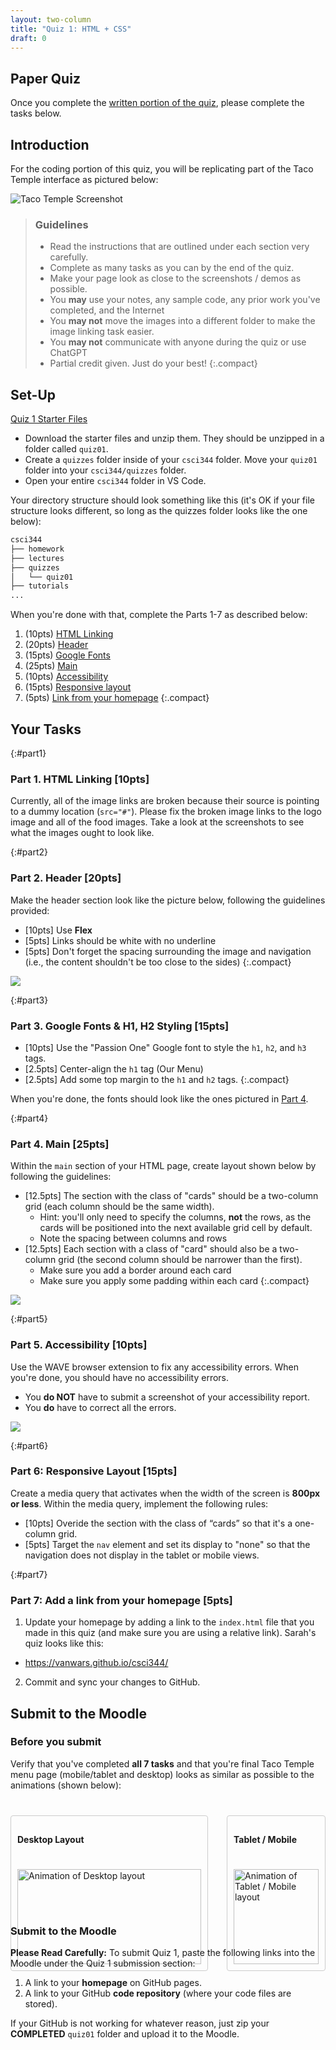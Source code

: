 ```yaml
---
layout: two-column
title: "Quiz 1: HTML + CSS"
draft: 0
---
```


<style>
    img.preview {
        max-width: 60%;
        min-width: 500px;
    }

    .verify {
        margin-top: 40px;
        display: grid;
        grid-template-columns: 4fr 2fr;
        column-gap: 30px;
        align-items: flex-start;
    }
    .verify > section {
        border: solid 1px #CCC;
        border-radius: 4px;
        padding: 10px;
    }
    .verify img {
        width: 100%;
        margin-top: 20px;
    }

    @media screen and (max-width: 800px) {
        .verify {
            margin-top: 0;
            grid-template-columns: 1fr;
            gap: 30px;
            padding: 20px;
            justify-items: center;
        }

        .tablet {
            max-width: 400px;
        }
    }
</style>

## Paper Quiz 
Once you complete the <a href="https://docs.google.com/document/d/1Qy0P49yKP4JpibLw-KgfoRN8nbCbMWDbm6Y4nTUn4hs/edit?usp=sharing" target="_blank">written portion of the quiz</a>, please complete the tasks below.

## Introduction
For the coding portion of this quiz, you will be replicating part of the Taco Temple interface as pictured below:

<img class="large frame" src="/fall2024/assets/images/quizzes/quiz01/tt-screenshot.png" alt="Taco Temple Screenshot" />


> ### Guidelines
> * Read the instructions that are outlined under each section very carefully. 
> * Complete as many tasks as you can by the end of the quiz. 
> * Make your page look as close to the screenshots / demos as possible.
> * You **may** use your notes, any sample code, any prior work you've completed, and the Internet
> * You **may not** move the images into a different folder to make the image linking task easier.
> * You **may not** communicate with anyone during the quiz or use ChatGPT
> * Partial credit given. Just do your best!
> {:.compact}


## Set-Up

<a href="/fall2024/course-files/quizzes/quiz01.zip" class="nu-button">Quiz 1 Starter Files <i class="fas fa-download"></i></a>

* Download the starter files and unzip them. They should be unzipped in a folder called `quiz01`.
* Create a `quizzes` folder inside of your `csci344` folder. Move your `quiz01` folder into your `csci344/quizzes` folder.
* Open your entire `csci344` folder in VS Code.

Your directory structure should look something like this (it's OK if your file structure looks different, so long as the quizzes folder looks like the one below):

```bash
csci344
├── homework
├── lectures
├── quizzes
│   └── quiz01
├── tutorials
...
```

When you're done with that, complete the Parts 1-7 as described below:

1. (10pts) [HTML Linking](#part1)
1. (20pts) [Header](#part2)
1. (15pts) [Google Fonts](#part3)
1. (25pts) [Main](#part4)
1. (10pts) [Accessibility](#part5)
1. (15pts) [Responsive layout](#part6)
1. (5pts) [Link from your homepage](#part7)
{:.compact}

## Your Tasks

{:#part1}
### Part 1. HTML Linking [10pts]
Currently, all of the image links are broken because their source is pointing to a dummy location (`src="#"`). Please fix the broken image links to the logo image and all of the food images. Take a look at the screenshots to see what the images ought to look like.

{:#part2}
### Part 2. Header [20pts]
Make the header section look like the picture below, following the guidelines provided:

* [10pts] Use **Flex**
* [5pts] Links should be white with no underline
* [5pts] Don't forget the spacing surrounding the image and navigation (i.e., the content shouldn't be too close to the sides)
{:.compact}

<img class="large" src="/fall2024/assets/images/quizzes/quiz01/header.png" />


{:#part3}
### Part 3. Google Fonts & H1, H2 Styling [15pts]

* [10pts] Use the "Passion One" Google font to style the `h1`, `h2`, and `h3` tags.
* [2.5pts] Center-align the `h1` tag (Our Menu)
* [2.5pts] Add some top margin to the `h1` and `h2` tags.
{:.compact}

When you're done, the fonts should look like the ones pictured in [Part 4](#part4).


{:#part4}
### Part 4. Main [25pts]
Within the `main` section of your HTML page, create layout shown below by following the guidelines:

* [12.5pts] The section with the class of "cards" should be a two-column grid (each column should be the same width).
    * Hint: you'll only need to specify the columns, **not** the rows, as the cards will be positioned into the next available grid cell by default.
    * Note the spacing between columns and rows
* [12.5pts] Each section with a class of "card" should also be a two-column grid (the second column should be narrower than the first).
    * Make sure you add a border around each card
    * Make sure you apply some padding within each card
{:.compact}

<a style="text-decoration: none; border: none;" href="/fall2024/assets/images/quizzes/quiz01/main.png" target="_blank"><img class="frame large" src="/fall2024/assets/images/quizzes/quiz01/main.png" /></a>


{:#part5}
### Part 5. Accessibility [10pts]
Use the WAVE browser extension to fix any accessibility errors. When you're done, you should have no accessibility errors.
* You **do NOT** have to submit a screenshot of your accessibility report.
* You **do** have to correct all the errors.

<img class="medium" src="/fall2024/assets/images/quizzes/quiz01/wave.png" />


{:#part6}
### Part 6: Responsive Layout [15pts]
Create a media query that activates when the width of the screen is **800px or less**. Within the media query, implement the following rules:

* [10pts] Overide the section with the class of “cards” so that it's a one-column grid.
* [5pts] Target the `nav` element and set its display to "none" so that the navigation does not display in the tablet or mobile views.


{:#part7}
### Part 7: Add a link from your homepage [5pts]
1. Update your homepage by adding a link to the `index.html` file that you made in this quiz (and make sure you are using a relative link). Sarah's quiz looks like this:
* <a href="https://vanwars.github.io/csci344/" target="_blank">https://vanwars.github.io/csci344/</a>
2. Commit and sync your changes to GitHub.

## Submit to the Moodle

### Before you submit

Verify that you've completed **all 7 tasks** and that you're final Taco Temple menu page (mobile/tablet and desktop) looks as similar as possible to the animations (shown below):

<div class="verify">
    <section>
        <h4>Desktop Layout</h4>
        <img src="/fall2024/assets/images/quizzes/quiz01/desktop-ui.gif" alt="Animation of Desktop layout" />
    </section>
    <section class="tablet">
        <h4>Tablet / Mobile</h4>
        <img src="/fall2024/assets/images/quizzes/quiz01/mobile-ui.gif" alt="Animation of Tablet / Mobile layout" />
    </section>
</div>

### Submit to the Moodle
**Please Read Carefully:** To submit Quiz 1, paste the following links into the Moodle under the Quiz 1 submission section:

1. A link to your **homepage** on GitHub pages.
2. A link to your GitHub **code repository** (where your code files are stored).

If your GitHub is not working for whatever reason, just zip your **COMPLETED** `quiz01` folder and upload it to the Moodle.
